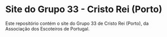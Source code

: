 # Site do Grupo 33 - Cristo Rei (Porto) #

Este repositório contém o site do Grupo 33 de Cristo Rei (Porto), da Associação dos Escoteiros de Portugal.

